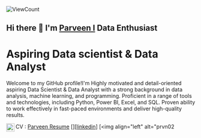 ![ViewCount](https://views.whatilearened.today/views/github/prvn02/README.md.svg?cache=remove)
## Hi there 👋 I'm [Parveen I](https://prvn02.github.io/prvn02.io/) Data Enthusiast
# Aspiring Data scientist & Data Analyst
Welcome to my GitHub profile!I'm Highly motivated and detail-oriented aspiring Data Scientist & Data Analyst with a strong background in data analysis, machine
learning, and programming. Proficient in a range of tools and technologies, including Python, Power BI, Excel, and SQL.
Proven ability to work effectively in fast-paced environments and deliver high-quality results.

CV : [Parveen Resume](https://drive.google.com/file/d/13DDqpT62mEb8dQgi90REWVUAFdU8pRi5/view?usp=drive_link)
[<img align="left" alt="prvn02 | LinkedIn" width="22px" src="https://cdn.jsdelivr.net/npm/simple-icons@v3/icons/linkedin.svg" />][[linkedin](https://www.linkedin.com/in/parveen-yadav-2oct/)] [<img align="left" alt="prvn02

<!--
**prvn02/Prvn02** is a ✨ _special_ ✨ repository because its `README.md` (this file) appears on your GitHub profile.

Here are some ideas to get you started:

- 🔭 I’m currently working on ...
- 🌱 I’m currently learning ...
- 👯 I’m looking to collaborate on ...
- 🤔 I’m looking for help with ...
- 💬 Ask me about ...
- 📫 How to reach me: ...
- 😄 Pronouns: ...
- ⚡ Fun fact: ...
-->

